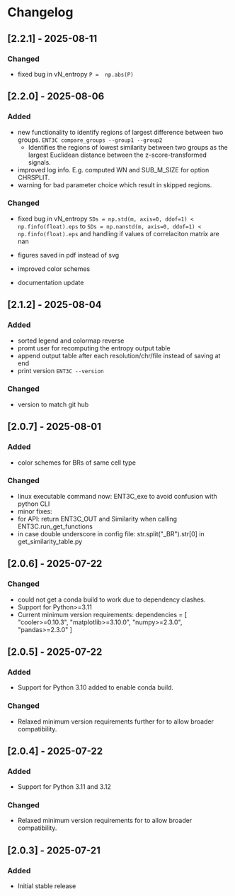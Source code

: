 # Changelog


## [2.2.1] - 2025-08-11
### Changed 
- fixed bug in vN_entropy
  ```P =  np.abs(P)```


## [2.2.0] - 2025-08-06
### Added
- new functionality to identify regions of largest difference between two groups.
  ```ENT3C compare_groups --group1 --group2```
  - Identifies the regions of lowest similarity between two groups as the largest Euclidean distance between the z-score-transformed signals. 
- improved log info. E.g. computed WN and SUB_M_SIZE for option CHRSPLIT. 
- warning for bad parameter choice which result in skipped regions.

### Changed 
- fixed bug in vN_entropy
  ```SDs = np.std(m, axis=0, ddof=1) < np.finfo(float).eps```
  to
  ```SDs = np.nanstd(m, axis=0, ddof=1) < np.finfo(float).eps```
  and handling if values of correlaciton matrix are nan

- figures saved in pdf instead of svg
- improved color schemes
- documentation update

## [2.1.2] - 2025-08-04
### Added
- sorted legend and colormap reverse
- promt user for recomputing the entropy output table
- append output table after each resolution/chr/file instead of saving at end
- print version ```ENT3C --version```
### Changed 
- version to match git hub


## [2.0.7] - 2025-08-01
### Added
- color schemes for BRs of same cell type
### Changed 
- linux executable command now: ENT3C_exe to avoid confusion with python CLI
- minor fixes: 
 - for API: return ENT3C_OUT and Similarity when calling ENT3C.run_get_functions
 - in case double underscore in config file: str.split("_BR").str[0] in get_similarity_table.py

## [2.0.6] - 2025-07-22
### Changed
- could not get a conda build to work due to dependency clashes. 
- Support for Python>=3.11
- Current minimum version requirements:
dependencies = [
  "cooler>=0.10.3",
  "matplotlib>=3.10.0",
  "numpy>=2.3.0",
  "pandas>=2.3.0"
    ]

## [2.0.5] - 2025-07-22
### Added
- Support for Python 3.10 added to enable conda build.

### Changed
- Relaxed minimum version requirements further for to allow broader compatibility.


## [2.0.4] - 2025-07-22
### Added
- Support for Python 3.11 and 3.12

### Changed
- Relaxed minimum version requirements for to allow broader compatibility.

## [2.0.3] - 2025-07-21
### Added
- Initial stable release


